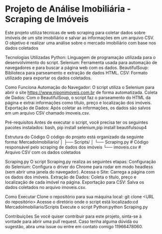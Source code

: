# Projeto de Análise Imobiliária - Scraping de Imóveis
Este projeto utiliza técnicas de web scraping para coletar dados sobre imóveis de um site imobiliário e salvar as informações em um arquivo CSV. O objetivo é realizar uma análise sobre o mercado imobiliário com base nos dados coletados

Tecnologias Utilizadas
Python: Linguagem de programação utilizada para o desenvolvimento do script.
Selenium: Ferramenta usada para automação de navegadores e para buscar a página web com os dados.
BeautifulSoup: Biblioteca para parseamento e extração de dados HTML.
CSV: Formato utilizado para exportar os dados coletados.

Como Funciona
Automação do Navegador: O script utiliza o Selenium para abrir o site https://www.niponimoveis.com.br de forma automatizada.
Coleta de Dados: Com o BeautifulSoup, o script faz o parseamento do HTML da página e extrai informações como título, preço e localização dos imóveis.
Exportação de Dados: Após coletar as informações, os dados são salvos em um arquivo CSV chamado imoveis.csv.

Pré-requisitos
Antes de executar o script, você precisa ter os seguintes pacotes instalados: bash, pip install selenium,pip install beautifulsoup4

Estrutura do Código
O código do projeto está organizado da seguinte forma:
MercadoImobiliario/
│
├── Scripts/
│   └── Scraping.py  # Código responsável pelo scraping de dados dos imóveis
└── imoveis.csv      # Arquivo CSV com os dados coletados

Scraping.py
O script Scraping.py realiza as seguintes etapas: Configuração do Selenium: Configura o driver do Chrome para rodar em modo headless (sem abrir uma janela do navegador).
Acessa o Site: Carrega a página com os dados dos imóveis.
Extração de Dados: Coleta o título, preço e localização de cada imóvel na página.
Exportação para CSV: Salva os dados coletados no arquivo imoveis.csv.

Como Executar
Clone o repositório para sua máquina local: git clone <URL do repositório>
Acesse o diretório onde o script está localizado:cd MercadoImobiliario/Scripts
Execute o script Python:python Scraping.py

Contribuições
Se você quiser contribuir para este projeto, sinta-se à vontade para abrir uma pull request. Caso tenha alguma dúvida ou sugestão, abra uma issue ou entre em contato comigo 11966478060.
